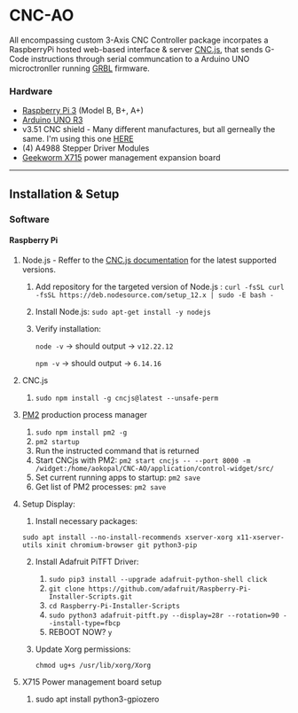 # CNC-AO

All encompassing custom 3-Axis CNC Controller package incorpates a RaspberryPi hosted web-based interface & server [CNC.js](https://github.com/cncjs/cncjs), that sends G-Code instructions through serial communcation to a Arduino UNO microctronller running [GRBL](https://github.com/gnea/grbl) firmware.

### Hardware
- [Raspberry Pi 3](https://www.raspberrypi.com/products/) (Model B, B+, A+)
- [Arduino UNO R3](https://docs.arduino.cc/hardware/uno-rev3)
- v3.51 CNC shield - Many different manufactures, but all gerneally the same. I'm using this one [HERE](https://a.co/d/5g3BnT0)
- (4) A4988 Stepper Driver Modules
- [Geekworm X715](https://wiki.geekworm.com/X715) power management expansion board


---
## Installation & Setup

### Software

#### Raspberry Pi
1. Node.js - Reffer to the [CNC.js documentation](https://github.com/cncjs/cncjs#supported-nodejs-versions) for the latest supported versions.

    1. Add repository for the targeted version of Node.js :
    `curl -fsSL curl -fsSL https://deb.nodesource.com/setup_12.x | sudo -E bash -`


    2. Install Node.js: `sudo apt-get install -y nodejs`

    3. Verify installation:

        `node -v` -> should output -> `v12.22.12`

        `npm -v`  -> should output -> `6.14.16`

2. CNC.js
    1. `sudo npm install -g cncjs@latest --unsafe-perm`

3. [PM2](https://github.com/Unitech/pm2) production process manager
    1. `sudo npm install pm2 -g`
    2. `pm2 startup`
    3. Run the instructed command that is returned
    4. Start CNCjs with PM2:  `pm2 start cncjs -- --port 8000 -m /widget:/home/aokopal/CNC-AO/application/control-widget/src/`
    5. Set current running apps to startup: `pm2 save`
    6. Get list of PM2 processes: `pm2 save`

5. Setup Display:
    1. Install necessary packages:
    
    `sudo apt install --no-install-recommends xserver-xorg x11-xserver-utils xinit chromium-browser git python3-pip`

    2. Install Adafruit PiTFT Driver:
        1. `sudo pip3 install --upgrade adafruit-python-shell click`
        2. `git clone https://github.com/adafruit/Raspberry-Pi-Installer-Scripts.git`
        3. `cd Raspberry-Pi-Installer-Scripts`
        4. `sudo python3 adafruit-pitft.py --display=28r --rotation=90 --install-type=fbcp`
        5. REBOOT NOW? `y`
    
    3. Update Xorg permissions:

        `chmod ug+s /usr/lib/xorg/Xorg`

6. X715 Power management board setup
    1. sudo apt install python3-gpiozero